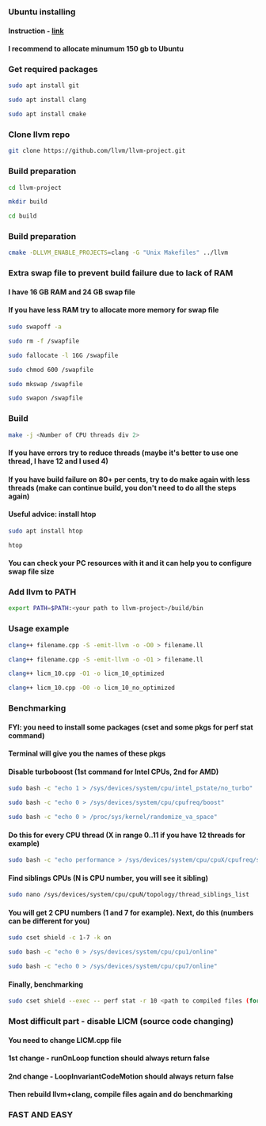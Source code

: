 ### Ubuntu installing
#### Instruction - [link](https://losst.ru/ustanovka-linux-ryadom-s-windows-10)
#### I recommend to allocate minumum 150 gb to Ubuntu

### **Get required packages**

```bash
sudo apt install git
```

```bash
sudo apt install clang
```

```bash
sudo apt install cmake
```


### **Clone llvm repo**

```bash
git clone https://github.com/llvm/llvm-project.git
```


### **Build preparation**

```bash
cd llvm-project
```

```bash
mkdir build
```

```bash
cd build
```


### **Build preparation**

```bash
cmake -DLLVM_ENABLE_PROJECTS=clang -G "Unix Makefiles" ../llvm
```

### **Extra swap file to prevent build failure due to lack of RAM**
#### I have 16 GB RAM and 24 GB swap file
#### If you have less RAM try to allocate more memory for swap file 

```bash
sudo swapoff -a
```

```bash
sudo rm -f /swapfile
```

```bash
sudo fallocate -l 16G /swapfile
```

```bash
sudo chmod 600 /swapfile
```

```bash
sudo mkswap /swapfile
```

```bash
sudo swapon /swapfile
```

### **Build**

```bash
make -j <Number of CPU threads div 2>
```
#### If you have errors try to reduce threads (maybe it's better to use one thread, I have 12 and I used 4)
#### If you have build failure on 80+ per cents, try to do make again with less threads (make can continue build, you don't need to do all the steps again)
#### Useful advice: install htop
``` bash
sudo apt install htop
```
```bash
htop
```
#### You can check your PC resources with it and it can help you to configure swap file size

### **Add llvm to PATH**

```bash
export PATH=$PATH:<your path to llvm-project>/build/bin
```

  
### **Usage example**
  
```bash
clang++ filename.cpp -S -emit-llvm -o -O0 > filename.ll
```

```bash
clang++ filename.cpp -S -emit-llvm -o -O1 > filename.ll
```

```bash
clang++ licm_10.cpp -O1 -o licm_10_optimized
```

```bash
clang++ licm_10.cpp -O0 -o licm_10_no_optimized
```

### Benchmarking
#### FYI: you need to install some packages (cset and some pkgs for perf stat command)
#### Terminal will give you the names of these pkgs
#### Disable turboboost (1st command for Intel CPUs, 2nd for AMD)

```bash
sudo bash -c "echo 1 > /sys/devices/system/cpu/intel_pstate/no_turbo"
````

```bash
sudo bash -c "echo 0 > /sys/devices/system/cpu/cpufreq/boost"
````

```bash
sudo bash -c "echo 0 > /proc/sys/kernel/randomize_va_space"
```
#### Do this for every CPU thread (X in range 0..11 if you have 12 threads for example)
```bash
sudo bash -c "echo performance > /sys/devices/system/cpu/cpuX/cpufreq/scaling_governor"
```

#### Find siblings CPUs (N is CPU number, you will see it sibling)
```bash
sudo nano /sys/devices/system/cpu/cpuN/topology/thread_siblings_list
```
#### You will get 2 CPU numbers (1 and 7 for example). Next, do this (numbers can be different for you)
```bash
sudo cset shield -c 1-7 -k on
```

```bash
sudo bash -c "echo 0 > /sys/devices/system/cpu/cpu1/online"
```

```bash
sudo bash -c "echo 0 > /sys/devices/system/cpu/cpu7/online"
```
#### Finally, benchmarking
```bash
sudo cset shield --exec -- perf stat -r 10 <path to compiled files (for example, ./build/licm_10_optimized)>
```

### Most difficult part - disable LICM (source code changing)
#### You need to change LICM.cpp file
#### 1st change - runOnLoop function should always return false
#### 2nd change - LoopInvariantCodeMotion should always return false
#### Then rebuild llvm+clang, compile files again and do benchmarking

### FAST AND EASY
